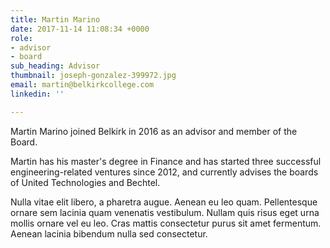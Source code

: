 ```yaml
---
title: Martin Marino
date: 2017-11-14 11:08:34 +0000
role:
- advisor
- board
sub_heading: Advisor
thumbnail: joseph-gonzalez-399972.jpg
email: martin@belkirkcollege.com
linkedin: ''

---
```

Martin Marino joined Belkirk in 2016 as an advisor and member of the Board.

Martin has his master's degree in Finance and has started three successful engineering-related ventures since 2012, and currently advises the boards of United Technologies and Bechtel.

Nulla vitae elit libero, a pharetra augue. Aenean eu leo quam. Pellentesque ornare sem lacinia quam venenatis vestibulum. Nullam quis risus eget urna mollis ornare vel eu leo. Cras mattis consectetur purus sit amet fermentum. Aenean lacinia bibendum nulla sed consectetur.